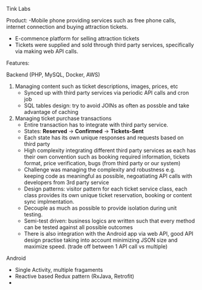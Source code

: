 Tink Labs

Product:
-Mobile phone providing services such as free phone calls, internet connection and buying attraction tickets.
- E-commence platform for selling attraction tickets
- Tickets were supplied and sold through third party services, specifically via making web API calls.

Features:

Backend (PHP, MySQL, Docker, AWS)
1. Managing content such as ticket descriptions, images, prices, etc
	- Synced up with third party services via periodic API calls and cron job
	- SQL tables design: try to avoid JOINs as often as possble and take advantage of caching
2. Managing ticket purchase transactions
	-  Entire transaction has to integrate with third party service. 
	- States: **Reserved** -> **Confirmed** -> **Tickets-Sent**
	- Each state has its own unique responses and requests based on third party
	- High complexity integrating different third party services as each has their own convention such as booking required information, tickets format, price verification, bugs (from third party or our system)
	- Challenge was managing the complexity and robustness e.g. keeping code as meaningful as possible, negoatiating API calls with developers from 3rd party service
	- Design patterns: visitor pattern for each ticket service class, each class provides its own unique ticket reservation, booking or content sync implmentation.
	- Decouple as much as possible to provide isolation during unit testing.
	- Semi-test driven: business logics are written such that every method can be tested against all possible outcomes
	- There is also integration with the Android app via web API, good API design practise taking into account minimizing JSON size and maximize speed. (trade off between 1 API call vs multiple)

Android 
- Single Activity, multiple fragaments
- Reactive based Redux pattern (RxJava, Retrofit)
- 

<!--stackedit_data:
eyJoaXN0b3J5IjpbMjA2NzczNjcxOSwxMTYxNTI1MDQ4XX0=
-->